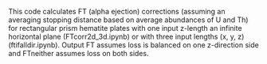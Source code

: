 This code calculates FT (alpha ejection) corrections (assuming an averaging stopping distance based on average abundances of U and Th) for rectangular prism hematite plates with one input z-length an infinite horizontal plane (FTcorr2d_3d.ipynb) or with three input lengths (x, y, z) (ftifalldir.ipynb).
Output FT assumes loss is balanced on one z-direction side and FTneither assumes loss on both sides.
